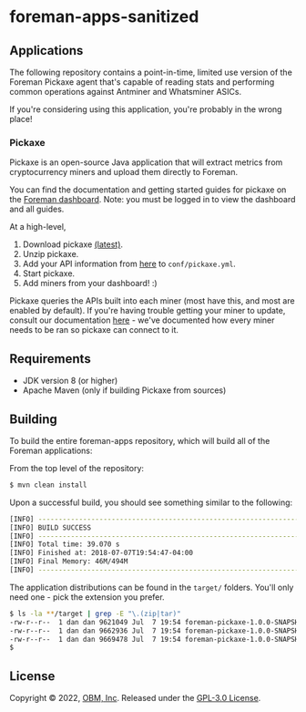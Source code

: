 # foreman-apps-sanitized

## Applications ##

The following repository contains a point-in-time, limited use version of the Foreman Pickaxe agent that's capable of reading stats and performing common operations against Antminer and Whatsminer ASICs.

If you're considering using this application, you're probably in the wrong place!

### Pickaxe ###

Pickaxe is an open-source Java application that will extract metrics from cryptocurrency miners and upload them directly to Foreman.

You can find the documentation and getting started guides for pickaxe on the [Foreman dashboard](https://dashboard.foreman.mn/dashboard/support/pickaxe/).  Note: you must be logged in to view the dashboard and all guides.

At a high-level,

1. Download pickaxe [(latest)](https://github.com/foremanmining/foreman-apps/releases).
2. Unzip pickaxe.
3. Add your API information from [here](https://dashboard.foreman.mn/dashboard/profile/) to `conf/pickaxe.yml`.
4. Start pickaxe.
5. Add miners from your dashboard! :)

Pickaxe queries the APIs built into each miner (most have this, and most are enabled by default).  If you're having trouble getting your miner to update, consult our documentation [here](https://dashboard.foreman.mn/dashboard/support/miners/) - we've documented how every miner needs to be ran so pickaxe can connect to it.

## Requirements ##

- JDK version 8 (or higher)
- Apache Maven (only if building Pickaxe from sources)

## Building ##

To build the entire foreman-apps repository, which will build all of the Foreman applications:

From the top level of the repository:

```sh
$ mvn clean install
```

Upon a successful build, you should see something similar to the following:

```sh
[INFO] ------------------------------------------------------------------------
[INFO] BUILD SUCCESS
[INFO] ------------------------------------------------------------------------
[INFO] Total time: 39.070 s
[INFO] Finished at: 2018-07-07T19:54:47-04:00
[INFO] Final Memory: 46M/494M
[INFO] ------------------------------------------------------------------------
```

The application distributions can be found in the `target/` folders.  You'll only need one - pick the extension you prefer.

```sh
$ ls -la **/target | grep -E "\.(zip|tar)"
-rw-r--r--  1 dan dan 9621049 Jul  7 19:54 foreman-pickaxe-1.0.0-SNAPSHOT-bin.tar.bz2
-rw-r--r--  1 dan dan 9662936 Jul  7 19:54 foreman-pickaxe-1.0.0-SNAPSHOT-bin.tar.gz
-rw-r--r--  1 dan dan 9669478 Jul  7 19:54 foreman-pickaxe-1.0.0-SNAPSHOT-bin.zip
$

```

## License ##

Copyright © 2022, [OBM, Inc](https://obm.mn/).  Released under the [GPL-3.0 License](LICENSE).
